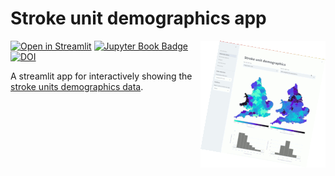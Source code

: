 # Stroke unit demographics app

<a href="https://stroke-unit-demographics.streamlit.app"><img align="right" src="https://raw.githubusercontent.com/samuel-book/streamlit_stroke_unit_demographics/main/docs/streamlit_demog_overview_rotated_smaller.gif" alt="Animated preview of the Streamlit app."></a>

[![Open in Streamlit][streamlit-img]][streamlit-link] [![Jupyter Book Badge][jupyterbooks-img]][jupyterbooks-link] [![DOI][doi-img]][doi-link]

A streamlit app for interactively showing the [stroke units demographics data](https://github.com/samuel-book/stroke_unit_demographics).



[doi-img]: https://zenodo.org/badge/806924271.svg
[doi-link]: https://zenodo.org/doi/10.5281/zenodo.11657647

[streamlit-img]: https://static.streamlit.io/badges/streamlit_badge_black_white.svg
[streamlit-link]: https://stroke-unit-demographics.streamlit.app

[jupyterbooks-img]: https://jupyterbook.org/badge.svg
[jupyterbooks-link]: https://samuel-book.github.io/stroke_unit_demographics/intro.html